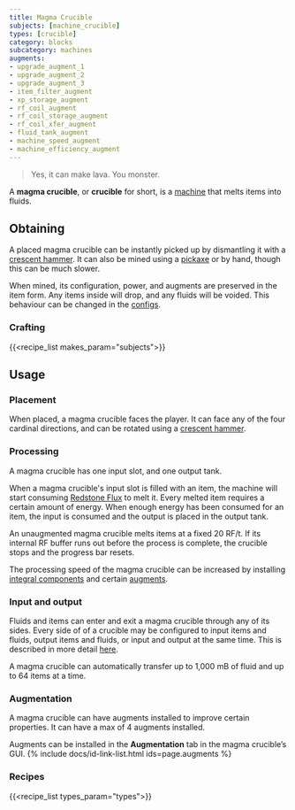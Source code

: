 ```yaml
---
title: Magma Crucible
subjects: [machine_crucible]
types: [crucible]
category: blocks
subcategory: machines
augments:
- upgrade_augment_1
- upgrade_augment_2
- upgrade_augment_3
- item_filter_augment
- xp_storage_augment
- rf_coil_augment
- rf_coil_storage_augment
- rf_coil_xfer_augment
- fluid_tank_augment
- machine_speed_augment
- machine_efficiency_augment
---
```

> Yes, it can make lava. You monster.

A **magma crucible**, or **crucible** for short, is a [machine](../machines/)
that melts items into fluids.

Obtaining
---------

A placed magma crucible can be instantly picked up by dismantling it with a
[crescent hammer](../../thermal-foundation/crescent-hammer/). It can also be
mined using a [pickaxe](https://minecraft.fandom.com/wiki/Pickaxe) or by hand,
though this can be much slower.

When mined, its configuration, power, and augments are preserved in the item
form. Any items inside will drop, and any fluids will be voided. This behaviour
can be changed in the [configs](../../faq#configs).

### Crafting
{{<recipe_list makes_param="subjects">}}

Usage
-----

### Placement
When placed, a magma crucible faces the player. It can face any of the four
cardinal directions, and can be rotated using a
[crescent hammer](../../thermal-foundation/crescent-hammer/).

### Processing
A magma crucible has one input slot, and one output tank.

When a magma crucible's input slot is filled with an item, the machine will
start consuming [Redstone Flux](/docs/redstone-flux/) to melt it. Every melted
item requires a certain amount of energy. When enough energy has been consumed
for an item, the input is consumed and the output is placed in the output tank.

An unaugmented magma crucible melts items at a fixed 20 RF/t. If its
internal RF buffer runs out before the process is complete, the crucible stops
and the progress bar resets.

The processing speed of the magma crucible can be increased by installing 
[integral components](#augmentation) and certain [augments](#augmentation).

### Input and output
Fluids and items can enter and exit a magma crucible through any of its sides.
Every side of of a crucible may be configured to input items and fluids, output
items and fluids, or input and output at the same time. This is described in
more detail [here](../../thermal-expansion/machines#configuration).

A magma crucible can automatically transfer up to 1,000 mB of fluid and up to
64 items at a time.

### Augmentation
A magma crucible can have augments installed to improve certain properties. It
can have a max of 4 augments installed.

Augments can be installed in the **Augmentation** tab in the magma crucible’s GUI.
{% include docs/id-link-list.html ids=page.augments %}

### Recipes
{{<recipe_list types_param="types">}}